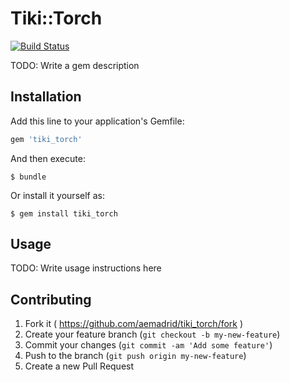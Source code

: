 # Tiki::Torch

[![Build Status](https://travis-ci.org/aemadrid/tiki_torch.svg?branch=master)](https://travis-ci.org/aemadrid/tiki_torch)

TODO: Write a gem description

## Installation

Add this line to your application's Gemfile:

```ruby
gem 'tiki_torch'
```

And then execute:

    $ bundle

Or install it yourself as:

    $ gem install tiki_torch

## Usage

TODO: Write usage instructions here

## Contributing

1. Fork it ( https://github.com/aemadrid/tiki_torch/fork )
2. Create your feature branch (`git checkout -b my-new-feature`)
3. Commit your changes (`git commit -am 'Add some feature'`)
4. Push to the branch (`git push origin my-new-feature`)
5. Create a new Pull Request
